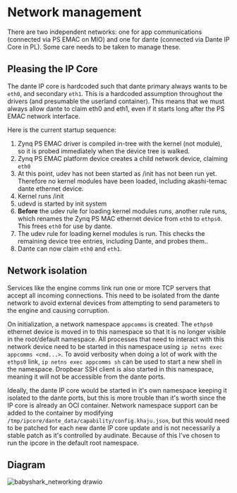 # Network management

There are two independent networks: one for app communications (connected via
PS EMAC on MIO) and one for dante (connected via Dante IP Core in PL). Some
care needs to be taken to manage these.

## Pleasing the IP Core
The dante IP core is hardcoded such that dante primary always wants to be
`eth0`, and secondary `eth1`. This is a hardcoded assumption throughout the
drivers (and presumable the userland container). This means that we must always
allow dante to claim eth0 and eth1, even if it starts long after the PS EMAC
network interface.

Here is the current startup sequence:
1. Zynq PS EMAC driver is compiled in-tree with the kernel (not module), so it
   is probed immediately when the device tree is walked.
2. Zynq PS EMAC platform device creates a child network device, claiming `eth0`
3. At this point, udev has not been started as /init has not been run yet.
   Therefore no kernel modules have been loaded, including akashi-temac dante
   ethernet device.
4. Kernel runs /init
5. udevd is started by init system
6. **Before** the udev rule for loading kernel modules runs, another rule runs,
   which renames the Zynq PS MAC ethernet device from `eth0` to `ethps0`. This
   frees `eth0` for use by dante.
7. The udev rule for loading kernel modules is run. This checks the remaining
   device tree entries, including Dante, and probes them..
8. Dante can now claim `eth0` and `eth1`.


## Network isolation
Services like the engine comms link run one or more TCP servers that accept all
incoming connections. This need to be isolated from the dante network to avoid
external devices from attempting to send parameters to the engine and causing
corruption.

On initialization, a network namespace `appcomms` is created. The `ethps0`
ethernet device is moved in to this namespace so that it is no longer visible
in the root/default namespace. All processes that need to interact with this
network device need to be started in this namespace using
`ip netns exec appcomms <cmd...>`. To avoid verbosity when doing a lot of work
with the `ethps0` link, `ip netns exec appcomms sh` can be used to start a new
shell in the namespace. Dropbear SSH client is also started in this namespace,
meaning it will not be accessible from the dante ports.

Ideally, the dante IP core would be started in it's own namespace keeping it
isolated to the dante ports, but this is more trouble than it's worth since the
IP core is already an OCI container. Network namespace support can be added to
the container by modifying
`/tmp/ipcore/dante_data/capability/config.khaju.json`, but this would need to
be patched for each new dante IP core update and is not necessarily a stable
patch as it's controlled by audinate. Because of this I've chosen to run the
ipcore in the default root namespace.

## Diagram
![babyshark_networking drawio](https://github.com/user-attachments/assets/2502a60e-e964-44d0-b059-b93bd926f238)
